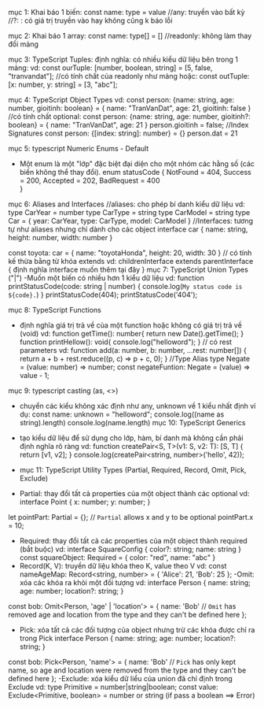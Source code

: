 mục 1: Khai báo 1 biến: const name: type = value
//any: truyền vào bất kỳ
//?: : có giá trị truyền vào hay không cũng k báo lỗi

mục 2: Khai báo 1 array:
const name: type[] = []
//readonly: không làm thay đổi mảng

mục 3: TypeScript Tuples:
định nghĩa: có nhiều kiểu dữ liệu bên trong 1 mảng:
vd: const ourTuple: [number, boolean, string] = [5, false, "tranvandat"];
//có tính chất của readonly như mảng
hoặc: const outTuple: [x: number, y: string] = [3, "abc"];

mục 4: TypeScript Object Types
vd: const person: {name: string, age: number, gioitinh: boolean} = {
name: "TranVanDat",
age: 21,
gioitinh: false
}
//có tính chất optional:
const person: {name: string, age: number, gioitinh?: boolean} = {
name: "TranVanDat",
age: 21
}
person.gioitinh = false;
//Index Signatures
const person: {[index: string]: number} = {}
person.dat = 21

mục 5: typescript Numeric Enums - Default

- Một enum là một "lớp" đặc biệt đại diện cho một nhóm các hằng số (các biến không thể thay đổi).
  enum statusCode {
  NotFound = 404,
  Success = 200,
  Accepted = 202,
  BadRequest = 400  
  }

mục 6: Aliases and Interfaces
//aliases: cho phép bí danh kiểu dữ liệu
vd:
type CarYear = number
type CarType = string
type CarModel = string
type Car = {
year: CarYear,
type: CarType,
model: CarModel
}
//Interfaces: tương tự như aliases nhưng chỉ dành cho các object
interface car {
name: string,
height: number,
width: number
}

const toyota: car = {
name: "toyotaHonda",
height: 20,
width: 30
}
// có tính kế thừa bằng từ khóa extends
vd: childrenInterface extends parentInterface {
định nghĩa interface muốn thêm tại đây
}
mục 7: TypeScript Union Types ("|")
-Muốn một biến có nhiều hơn 1 kiểu dữ liệu
vd:
function printStatusCode(code: string | number) {
console.log(`My status code is ${code}.`)
}
printStatusCode(404);
printStatusCode('404');

mục 8: TypeScript Functions

- định nghĩa giá trị trả về của một function hoặc không có giá trị trả về (void)
  vd:
  function getTime(): number{
  return new Date().getTime();
  }
  function printHellow(): void{
  console.log("helloword");
  }
  // có rest parameters
  vd:
  function add(a: number, b: number, ...rest: number[]) {
  return a + b + rest.reduce((p, c) => p + c, 0);
  }
  //Type Alias
  type Negate = (value: number) => number;
  const negateFuntion: Negate = (value) => value - 1;

mục 9: typescript casting (as, <>)

- chuyển các kiểu không xác định như any, unknown về 1 kiểu nhất định
  ví dụ:
  const name: unknown = "helloword";
  console.log((name as string).length)
  console.log(<string>name.length)
  mục 10: TypeScript Generics
- tạo kiểu dữ liệu để sử dụng cho lớp, hàm, bí danh mà không cần phải định nghĩa rõ ràng
  vd:
  function createPair<S, T>(v1: S, v2: T): [S, T] {
  return [v1, v2];
  }
  console.log(createPair<string, number>('hello', 42));

- mục 11: TypeScript Utility Types (Partial, Required, Record, Omit, Pick, Exclude)

* Partial: thay đổi tất cả properties của một object thành các optional
  vd:
  interface Point {
  x: number;
  y: number;
  }

let pointPart: Partial<Point> = {}; // `Partial` allows x and y to be optional
pointPart.x = 10;

- Required: thay đổi tất cả các properties của một object thành required (bắt buộc)
  vd:
  interface SquareConfig {
  color?: string;
  name: string
  }
  const squareObject: Required<SquareConfig> = {
  color: "red",
  name: "abc"
  }
- Record(K, V): truyền dữ liệu khóa theo K, value theo V
  vd:
  const nameAgeMap: Record<string, number> = {
  'Alice': 21,
  'Bob': 25
  };
  -Omit: xóa các khóa ra khỏi một đối tượng
  vd:
  interface Person {
  name: string;
  age: number;
  location?: string;
  }

const bob: Omit<Person, 'age' | 'location'> = {
name: 'Bob'
// `Omit` has removed age and location from the type and they can't be defined here
};

- Pick: xóa tất cả các đối tượng của object nhưng trừ các khóa được chỉ ra trong Pick
  interface Person {
  name: string;
  age: number;
  location?: string;
  }

const bob: Pick<Person, 'name'> = {
name: 'Bob'
// `Pick` has only kept name, so age and location were removed from the type and they can't be defined here
};
-Exclude: xóa kiểu dữ liểu của union đã chỉ định trong Exclude
vd:
type Primitive = number|string|boolean;
const value: Exclude<Primitive, boolean> = number or string (if pass a boolean ==> Error)
